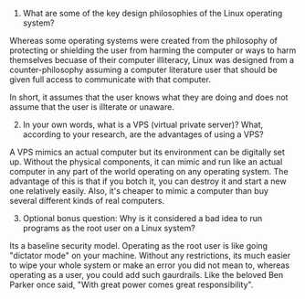 1. What are some of the key design philosophies of the Linux operating system?

Whereas some operating systems were created from the philosophy of protecting or shielding the user from harming the computer or ways to harm themselves becuase of their computer illiteracy, Linux was designed from a counter-philosophy assuming a computer literature user that should be given full access to communicate with that computer.

In short, it assumes that the user knows what they are doing and does not assume that the user is illterate or unaware.

2. In your own words, what is a VPS (virtual private server)? What, according to your research, are the advantages of using a VPS?

A VPS mimics an actual computer but its environment can be digitally set up. Without the physical components, it can mimic and run like an actual computer in any part of the world operating on any operating system. The advantage of this is that if you botch it, you can destroy it and start a new one relatively easily. Also, it's cheaper to mimic a computer than buy several different kinds of real computers.


3. Optional bonus question: Why is it considered a bad idea to run programs as the root user on a Linux system?

Its a baseline security model. Operating as the root user is like going "dictator mode" on your machine. Without any restrictions, its much easier to wipe your whole system or make an error you did not mean to, whereas operating as a user, you could add such gaurdrails. Like the beloved Ben Parker once said, "With great power comes great responsibility".
